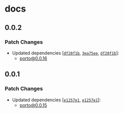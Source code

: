 # docs

## 0.0.2

### Patch Changes

- Updated dependencies [[`df20f1b`](https://github.com/ithacaxyz/porto/commit/df20f1b68e619904dd7fcffcb9a13b06637cb40a), [`3ea75ee`](https://github.com/ithacaxyz/porto/commit/3ea75ee8ba63aaf859112a940b3a4e594aa83169), [`df20f1b`](https://github.com/ithacaxyz/porto/commit/df20f1b68e619904dd7fcffcb9a13b06637cb40a)]:
  - porto@0.0.16

## 0.0.1

### Patch Changes

- Updated dependencies [[`e1257e1`](https://github.com/ithacaxyz/porto/commit/e1257e17db8f766aa6c206c74cd77cf317349ba1), [`e1257e1`](https://github.com/ithacaxyz/porto/commit/e1257e17db8f766aa6c206c74cd77cf317349ba1)]:
  - porto@0.0.15
